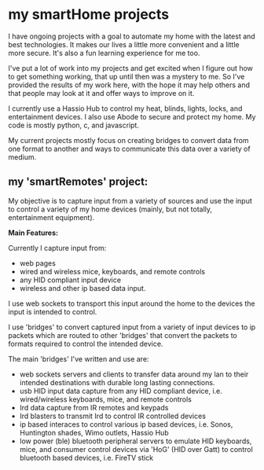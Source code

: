 # **my smartHome projects**

I have ongoing projects with a goal to automate my home with the latest and best technologies. It makes our lives a little more convenient and a little more secure. It's also a fun learning experience for me too.

I've put a lot of work into my projects and get excited when I figure out how to get something working, that up until then was a mystery to me. So I've provided the results of my work here, with the hope it may help others and that people may look at it and offer ways to improve on it.

I currently use a Hassio Hub to control my heat, blinds, lights, locks, and entertainment devices. I also use Abode to secure and protect my home. My code is mostly python, c, and javascript.

My current projects mostly focus on creating bridges to convert data from one format to another and ways to communicate this data over a variety of medium.

## **my 'smartRemotes' project:**

My objective is to capture input from a variety of sources and use the input to control a variety of my home devices (mainly, but not totally, entertainment equipment).

**Main Features:**

Currently I capture input from:
  - web pages
  - wired and wireless mice, keyboards, and remote controls
  - any HID compliant input device
  - wireless and other ip based data input.

I use web sockets to transport this input around the home to the devices the input is intended to control.

I use 'bridges' to convert captured input from a variety of input devices to ip packets which are routed to other 'bridges' that convert the packets to formats required to control the intended device. 

The main 'bridges' I've written and use are:

  - web sockets servers and clients to transfer data around my lan to their intended destinations with durable long lasting connections.
  - usb HID input data capture from any HID compliant device, i.e. wired/wireless keyboards, mice, and remote controls
  - Ird data capture from IR remotes and keypads
  - Ird blasters to transmit Ird to control IR controlled devices
  - ip based interaces to control various ip based devices, i.e. Sonos, Huntington shades, Wimo outlets, Hassio Hub
  - low power (ble) bluetooth peripheral servers to emulate HID keyboards, mice, and consumer control devices via 'HoG' (HID over Gatt) to control bluetooth based devices, i.e. FireTV stick




